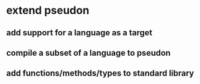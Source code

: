 # extend pseudon 

## add support for a language as a target

## compile a subset of a language to pseudon

## add functions/methods/types to standard library